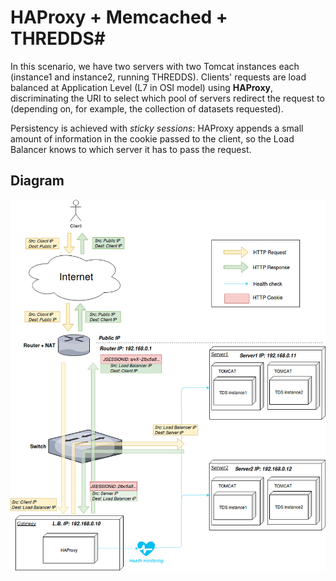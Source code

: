 # HAProxy + Memcached + THREDDS#

In this scenario, we have two servers with two Tomcat instances each (instance1 and instance2, running THREDDS). 
Clients' requests are load balanced at Application Level (L7 in OSI model) using __HAProxy__, discriminating the URI to select which pool of servers redirect the request to (depending on, for example, the collection of datasets requested).

Persistency is achieved with _sticky sessions_: HAProxy appends a small amount of information in the cookie passed to the client, so the Load Balancer knows to which server it has to pass the request.

## Diagram ##
![Diagram HAProxy](./haproxy_diagram.png)
